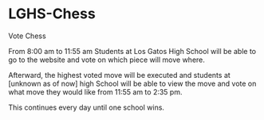 # LGHS-Chess

Vote Chess

From 8:00 am to 11:55 am Students at Los Gatos High School will be able to go to the website and vote on which piece will move where.  

Afterward, the highest voted move will be executed and students at [unknown as of now] high School will be able to view the move and vote on what move they would like from 11:55 am to 2:35 pm.  

This continues every day until one school wins.